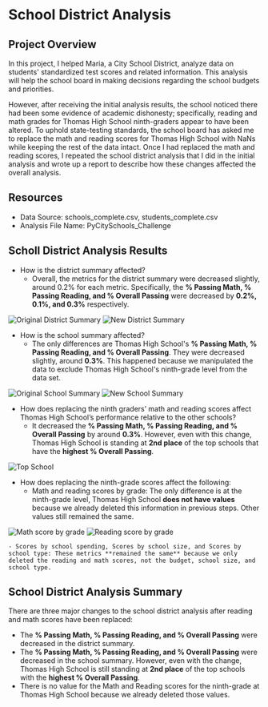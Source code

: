 # School District Analysis

## Project Overview

In this project, I helped Maria, a City School District, analyze data on students' standardized test scores and related information. This analysis will help the school board in making decisions regarding the school budgets and priorities.

However, after receiving the initial analysis results, the school noticed there had been some evidence of academic dishonesty; specifically, reading and math grades for Thomas High School ninth-graders appear to have been altered. To uphold state-testing standards, the school board has asked me to replace the math and reading scores for Thomas High School with NaNs while keeping the rest of the data intact. Once I had replaced the math and reading scores, I repeated the school district analysis that I did in the initial analysis and wrote up a report to describe how these changes affected the overall analysis.


## Resources

- Data Source: schools_complete.csv, students_complete.csv
- Analysis File Name: PyCitySchools_Challenge

## Scholl District Analysis Results

- How is the district summary affected?
    - Overall, the metrics for the district summary were decreased slightly, around 0.2% for each metric. Specifically, the **% Passing Math, % Passing Reading, and % Overall Passing** were decreased by **0.2%, 0.1%, and 0.3%** respectively.

![Original District Summary](Resource/district_summary_og)
![New District Summary](Resource/district_summary_new)

- How is the school summary affected?
    - The only differences are Thomas High School's **% Passing Math, % Passing Reading, and % Overall Passing**. They were decreased slightly, around **0.3%**. This happened because we manipulated the data to exclude Thomas High School's ninth-grade level from the data set.

![Original School Summary](Resource/school_summary_og)
![New School Summary](Resource/school_summary_new)


- How does replacing the ninth graders’ math and reading scores affect Thomas High School’s performance relative to the other schools?
    - It decreased the **% Passing Math, % Passing Reading, and % Overall Passing** by around **0.3%**.  However, even with this change, Thomas High School is standing at **2nd place** of the top schools that have the **highest % Overall Passing**.

![Top School](Resource/top_schools)

- How does replacing the ninth-grade scores affect the following:
    - Math and reading scores by grade: The only difference is at the ninth-grade level, Thomas High School **does not have values** because we already deleted this information in previous steps. Other values still remained the same.

![Math score by grade](Resource/thomas_math_score)
![Reading score by grade](Resource/thomas_reading_score)

    - Scores by school spending, Scores by school size, and Scores by school type: These metrics **remained the same** because we only deleted the reading and math scores, not the budget, school size, and school type.

## School District Analysis Summary

There are three major changes to the school district analysis after reading and math scores have been replaced:

- The **% Passing Math, % Passing Reading, and % Overall Passing** were decreased in the district summary.
- The **% Passing Math, % Passing Reading, and % Overall Passing** were decreased in the school summary. However, even with the change, Thomas High School is still standing at **2nd place** of the top schools with the **highest % Overall Passing**.
- There is no value for the Math and Reading scores for the ninth-grade at Thomas High School because we already deleted those values.



